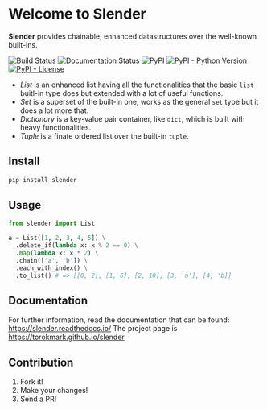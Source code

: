 # Welcome to Slender

**Slender** provides chainable, enhanced datastructures over the well-known built-ins.

[![Build Status](https://travis-ci.org/torokmark/slender.svg?branch=master)](https://travis-ci.org/torokmark/slender)
[![Documentation Status](https://readthedocs.org/projects/slender/badge/?version=latest)](https://slender.readthedocs.io/en/latest/?badge=latest)
[![PyPI](https://img.shields.io/pypi/v/slender.svg?color=blue)](https://pypi.org/project/slender/)
[![PyPI - Python Version](https://img.shields.io/pypi/pyversions/slender.svg)](https://github.com/torokmark/slender)
[![PyPI - License](https://img.shields.io/github/license/torokmark/slender)](https://github.com/torokmark/slender/blob/master/LICENSE.md)



* *List* is an enhanced list having all the functionalities that the basic
  `list` buitl-in type does but extended with a lot of useful functions.
* *Set* is a superset of the built-in one, works as the general `set` type but it does a lot more
  that.
* *Dictionary* is a key-value pair container, like `dict`, which is built with heavy functionalities.
* *Tuple* is a finate ordered list over the built-in `tuple`.

## Install 

```sh
pip install slender 
```

## Usage 

```python
from slender import List

a = List([1, 2, 3, 4, 5]) \
  .delete_if(lambda x: x % 2 == 0) \
  .map(lambda x: x * 2) \
  .chain(['a', 'b']) \
  .each_with_index() \
  .to_list() # => [[0, 2], [1, 6], [2, 10], [3, 'a'], [4, 'b]]
```

## Documentation

For further information, read the documentation that can be found: https://slender.readthedocs.io/
The project page is https://torokmark.github.io/slender

## Contribution

1. Fork it!
2. Make your changes!
3. Send a PR!



